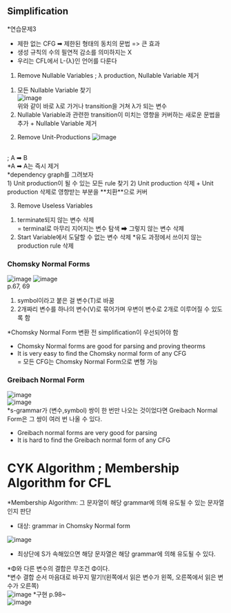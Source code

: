 ## Simplification
*연습문제3<br/>
- 제한 없는 CFG ➡ 제한된 형태의 동치의 문법 => 큰 효과
- 생성 규칙의 수의 필연적 감소를 의미하지는 X
- 우리는 CFL에서 L-{λ}인 언어를 다룬다

1. Remove Nullable Variables
; λ production, Nullable Variable 제거<br/>
  
1) 모든 Nullable Variable 찾기<br/>
![image](https://user-images.githubusercontent.com/56028436/121545350-6a4e4280-ca45-11eb-86b1-fc269412654f.png)
<br/>위와 같이 바로 λ로 가거나 transition을 거쳐 λ가 되는 변수
2) Nullable Variable과 관련한 transition이 미치는 영향을 커버하는 새로운 문법을 추가 + Nullable Variable 제거

2. Remove Unit-Productions
![image](https://user-images.githubusercontent.com/56028436/121546897-a209ba00-ca46-11eb-9b8c-574176bd67dc.png)
<br/>
; A ➡ B<br/>
*A ➡ A는 즉시 제거<br/>
*dependency graph를 그려보자<br/>
1) Unit production이 될 수 있는 모든 rule 찾기
2) Unit production 삭제 + Unit production 삭제로 영향받는 부분을 **치환**으로  커버<br/>

3. Remove Useless Variables
1) terminate되지 않는 변수 삭제<br/>
  = terminal로 마무리 지어지는 변수 탐색 ➡ 그렇지 않는 변수 삭제<br/>
2) Start Variable에서 도달할 수 없는 변수 삭제
*유도 과정에서 쓰이지 않는 production rule 삭제

### Chomsky Normal Forms
![image](https://user-images.githubusercontent.com/56028436/121547892-84892000-ca47-11eb-981e-66d7d7a1f6bb.png)
![image](https://user-images.githubusercontent.com/56028436/121548410-f2cde280-ca47-11eb-8b5d-9a44e915ddde.png)
<br/>
p.67, 69<br/>
1. symbol이라고 붙은 걸 변수(T)로 바꿈
2. 2개짜리 변수를 하나의 변수(V)로 묶어가며 우변이 변수로 2개로 이루어질 수 있도록 함

*Chomsky Normal Form 변환 전 simplification이 우선되어야 함<br/>

- Chomsky Normal forms are good for parsing and proving theorms
- It is very easy to find the Chomsky normal form of any CFG<br/> = 모든 CFG는 Chomsky Normal Form으로 변형 가능

### Greibach Normal Form
![image](https://user-images.githubusercontent.com/56028436/121549067-7ee00a00-ca48-11eb-9c51-cfe9f80cd459.png)
<br/>
![image](https://user-images.githubusercontent.com/56028436/121549214-9f0fc900-ca48-11eb-8c59-0d288ae19407.png)
<br/>
*s-grammar가 (변수,symbol) 쌍이 한 번만 나오는 것이었다면 Greibach Normal Form은 그 쌍이 여러 번 나올 수 있다.<br/>

- Greibach normal forms are very good for parsing
- It is hard to find the Greibach normal form of any CFG

# CYK Algorithm ; Membership Algorithm for CFL
*Membership Algorithm: 그 문자열이 해당 grammar에 의해 유도될 수 있는 문자열인지 판단
- 대상: grammar in Chomsky Normal form

![image](https://user-images.githubusercontent.com/56028436/121551236-6e309380-ca4a-11eb-9ca4-e36e9aac8625.png)<br/>
- 최상단에 S가 속해있으면 해당 문자열은 해당 grammar에 의해 유도될 수 있다.

*Φ와 다른 변수의 결합은 무조건 Φ이다.<br/>
*변수 결합 순서 마음대로 바꾸지 말기!(왼쪽에서 읽은 변수가 왼쪽, 오른쪽에서 읽은 변수가 오른쪽)<br/>
![image](https://user-images.githubusercontent.com/56028436/121551964-0890d700-ca4b-11eb-83eb-339935fb0c08.png)
*구현 p.98~<br/>
![image](https://user-images.githubusercontent.com/56028436/121552220-3fff8380-ca4b-11eb-8961-a5e4c26a13d7.png)
